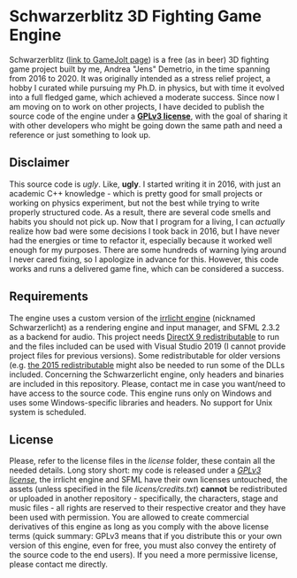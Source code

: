 # Schwarzerblitz 3D Fighting Game Engine

Schwarzerblitz ([link to GameJolt page](https://gamejolt.com/games/schwarzerblitz/242456)) is a 
free (as in beer) 3D fighting game project built by me, Andrea "Jens" Demetrio, in the time spanning from 2016 to 2020.
It was originally intended as a stress relief project, a hobby I curated while pursuing my Ph.D. in physics, 
but with time it evolved into a full fledged game, which achieved a moderate success.
Since now I am moving on to work on other projects, I have decided to publish the source code of the engine 
under a [**GPLv3 license**](https://www.gnu.org/licenses/gpl-3.0.html), with the goal of sharing it with
other developers who might be going down the same path and need a reference or just something to look up.

## Disclaimer

This source code is *ugly*. Like, **ugly**. I started writing it in 2016, with just an academic
C++ knowledge - which is pretty good for small projects or working on physics experiment, but not the
best while trying to write properly structured code. As a result, there are several code smells and habits
you should not pick up. Now that I program for a living, I can *actually* realize how bad were some decisions
I took back in 2016, but I have never had the energies or time to refactor it, especially because it worked well
enough for my purposes. There are some hundreds of warning lying around I never cared fixing, so I apologize in
advance for this. However, this code works and runs a delivered game fine, which can be considered a success.

## Requirements

The engine uses a custom version of the [irrlicht engine](http://irrlicht.sourceforge.net/) (nicknamed Schwarzerlicht)
as a rendering engine and input manager, and SFML 2.3.2 as a backend for audio. 
This project needs [DirectX 9 redistributable](https://www.microsoft.com/en-us/download/details.aspx?id=8109) to run 
and the files included can be used with Visual Studio 2019 (I cannot provide project files for previous versions).
Some redistributable for older versions (e.g. [the 2015 redistributable](https://www.microsoft.com/it-it/download/details.aspx?id=48145) 
might also be needed to run some of the DLLs included.
Concerning the Schwarzerlicht engine, only headers and binaries are included in this repository. Please, contact
me in case you want/need to have access to the source code.
This engine runs only on Windows and uses some Windows-specific libraries and headers. No support for Unix system is scheduled.

## License
Please, refer to the license files in the *license* folder, these contain all the needed details. Long story short: my code is released under a 
[*GPLv3 license*](https://www.gnu.org/licenses/gpl-3.0.html), the irrlicht engine and SFML have their own
licenses untouched, the assets (unless specified in the file *licens/credits.txt*) **cannot** be redistributed
or uploaded in another repository - specifically, the characters, stage and music files - all rights are 
reserved to their respective creator and they have been used with permission.
You are allowed to create commercial derivatives of this engine as long as you comply with the above license terms 
(quick summary: GPLv3 means that if you distribute this or your own version of this engine, even for free, 
you must also convey the entirety of the source code to the end users).
If you need a more permissive license, please contact me directly.